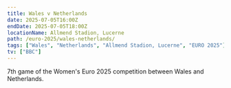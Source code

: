 ```yaml
---
title: Wales v Netherlands
date: 2025-07-05T16:00Z
endDate: 2025-07-05T18:00Z
locationName: Allmend Stadion, Lucerne
path: /euro-2025/wales-netherlands/
tags: ["Wales", "Netherlands", "Allmend Stadion, Lucerne", "EURO 2025"]
tv: ["BBC"]
---
```

7th game of the Women's Euro 2025 competition between Wales and Netherlands. 